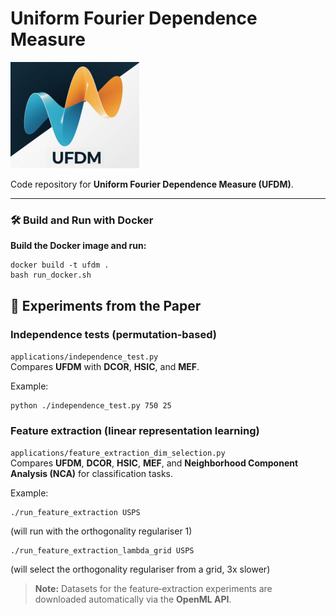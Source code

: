 # Uniform Fourier Dependence Measure
![UFDM](ufdm.png "UFDM")

Code repository for **Uniform Fourier Dependence Measure (UFDM)**.

---

### 🛠 Build and Run with Docker

**Build the Docker image and run:**
```
docker build -t ufdm .
bash run_docker.sh
```

## 🔬 Experiments from the Paper

### Independence tests (permutation‑based)
`applications/independence_test.py`  
Compares **UFDM** with **DCOR**, **HSIC**, and **MEF**.

Example:
```
python ./independence_test.py 750 25 
```

### Feature extraction (linear representation learning)
`applications/feature_extraction_dim_selection.py`  
Compares **UFDM**, **DCOR**, **HSIC**, **MEF**, and **Neighborhood Component Analysis (NCA)** for classification tasks.

Example:
```
./run_feature_extraction USPS
```
(will run with the orthogonality regulariser 1)

```
./run_feature_extraction_lambda_grid USPS
```
(will select the orthogonality regulariser from a grid, 3x slower)


> **Note:** Datasets for the feature‑extraction experiments are downloaded automatically via the **OpenML API**.


